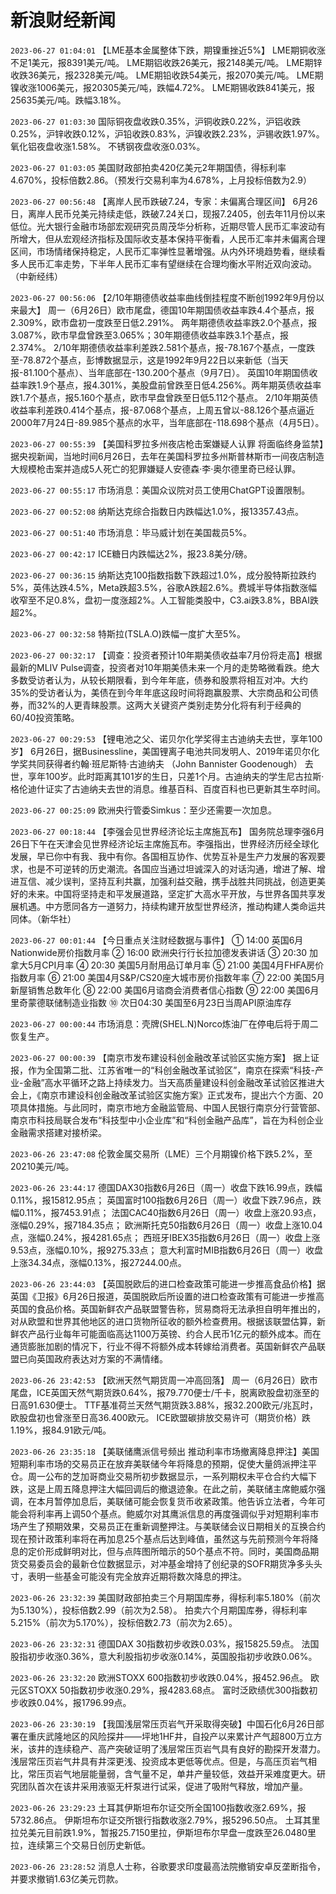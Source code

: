 # 新浪财经新闻
`2023-06-27 01:04:01` 【LME基本金属整体下跌，期镍重挫近5%】 LME期铜收涨不足1美元，报8391美元/吨。 LME期铝收跌26美元，报2148美元/吨。 LME期锌收跌36美元，报2328美元/吨。 LME期铅收跌54美元，报2070美元/吨。 LME期镍收涨1006美元，报20305美元/吨，跌幅4.72%。 LME期锡收跌841美元，报25635美元/吨。跌幅3.18%。

`2023-06-27 01:03:30` 国际铜夜盘收跌0.35%，沪铜收跌0.22%，沪铝收跌0.25%，沪锌收跌0.12%，沪铅收跌0.83%，沪镍收跌2.23%，沪锡收跌1.97%。
氧化铝夜盘收涨1.58%。
不锈钢夜盘收涨0.03%。

`2023-06-27 01:03:05` 美国财政部拍卖420亿美元2年期国债，得标利率4.670%，投标倍数2.86。（预发行交易利率为4.678%，上月投标倍数为2.9）

`2023-06-27 00:56:48` 【离岸人民币跌破7.24，专家：未偏离合理区间】 6月26日，离岸人民币兑美元持续走低，跌破7.24关口，现报7.2405，创去年11月份以来低位。光大银行金融市场部宏观研究员周茂华分析称，近期尽管人民币汇率波动有所增大，但从宏观经济指标及国际收支基本保持平衡看，人民币汇率并未偏离合理区间，市场情绪保持稳定，人民币汇率弹性显著增强。从内外环境趋势看，继续看多人民币汇率走势，下半年人民币汇率有望继续在合理均衡水平附近双向波动。（中新经纬）

`2023-06-27 00:56:06` 【2/10年期德债收益率曲线倒挂程度不断创1992年9月份以来最大】 周一（6月26日）欧市尾盘，德国10年期国债收益率跌4.4个基点，报2.309%，欧市盘初一度跌至日低2.291%。
两年期德债收益率跌2.0个基点，报3.087%，欧市早盘曾跌至3.065%；30年期德债收益率跌3.1个基点，报2.374%。
2/10年期德债收益率利差跌2.581个基点，报-78.167个基点，一度跌至-78.872个基点，彭博数据显示，这是1992年9月22日以来新低（当天报-81.100个基点）、当年底部在-130.200个基点（9月7日）。
英国10年期国债收益率跌1.9个基点，报4.301%，美股盘前曾跌至日低4.256%。两年期英债收益率跌1.7个基点，报5.160个基点，欧市早盘曾跌至日低5.112个基点。
2/10年期英债收益率利差跌0.414个基点，报-87.068个基点，上周五曾以-88.126个基点逼近2000年7月24日-89.985个基点的水平，当年底部在-118.698个基点（4月5日）。

`2023-06-27 00:55:39` 【美国科罗拉多州夜店枪击案嫌疑人认罪 将面临终身监禁】据央视新闻，当地时间6月26日，去年在美国科罗拉多州斯普林斯市一间夜店制造大规模枪击案并造成5人死亡的犯罪嫌疑人安德森·李·奥尔德里奇已经认罪。

`2023-06-27 00:55:17` 市场消息：美国众议院对员工使用ChatGPT设置限制。

`2023-06-27 00:52:08` 纳斯达克综合指数日内跌幅达1.0%，报13357.43点。

`2023-06-27 00:51:40` 市场消息：毕马威计划在美国裁员5%。

`2023-06-27 00:42:17` ICE糖日内跌幅达2%，报23.8美分/磅。

`2023-06-27 00:36:15` 纳斯达克100指数指数下跌超过1.0%，成分股特斯拉跌约5%，英伟达跌4.5%，Meta跌超3.5%，谷歌A跌超2.6%。费城半导体指数涨幅收窄至不足0.8%，盘初一度涨超2%。人工智能类股中，C3.ai跌3.8%，BBAI跌超2%。

`2023-06-27 00:32:58` 特斯拉(TSLA.O)跌幅一度扩大至5%。

`2023-06-27 00:32:17` 【调查：投资者预计10年期美债收益率7月份将走高】根据最新的MLIV Pulse调查，投资者对10年期美债未来一个月的走势略微看跌。绝大多数受访者认为，从较长期限看，到今年年底，债券和股票将相互对冲。大约35%的受访者认为，美债在到今年年底这段时间将跑赢股票、大宗商品和公司债券，而32%的人更青睐股票。这两大关键资产类别走势分化将有利于经典的60/40投资策略。

`2023-06-27 00:29:53` 【锂电池之父、诺贝尔化学奖得主古迪纳夫去世，享年100岁】 6月26日，据Businessline，美国锂离子电池共同发明人、2019年诺贝尔化学奖共同获得者约翰·班尼斯特·古迪纳夫 （John Bannister Goodenough） 去世，享年100岁。此时距离其101岁的生日，只差1个月。古迪纳夫的学生尼古拉斯·格伦迪什证实了古迪纳夫去世的消息。维基百科、百度百科也已更新其生卒时间。

`2023-06-27 00:25:09` 欧洲央行管委Simkus：至少还需要一次加息。

`2023-06-27 00:18:44` 【李强会见世界经济论坛主席施瓦布】 国务院总理李强6月26日下午在天津会见世界经济论坛主席施瓦布。李强指出，世界经济历经全球化发展，早已你中有我、我中有你。各国相互协作、优势互补是生产力发展的客观要求，也是不可逆转的历史潮流。各国应当通过坦诚深入的对话沟通，增进了解、增进互信、减少误判，坚持互利共赢，加强利益交融，携手战胜共同挑战，创造更美好的未来。中国将坚持走和平发展道路，坚定扩大高水平开放，与世界各国共享发展机遇。中方愿同各方一道努力，持续构建开放型世界经济，推动构建人类命运共同体。（新华社）

`2023-06-27 00:01:44` 【今日重点关注财经数据与事件】
① 14:00 英国6月Nationwide房价指数月率
② 16:00 欧洲央行行长拉加德发表讲话
③ 20:30 加拿大5月CPI月率
④ 20:30 美国5月耐用品订单月率
⑤ 21:00 美国4月FHFA房价指数月率
⑥ 21:00 美国4月S&P/CS20座大城市房价指数年率
⑦ 22:00 美国5月新屋销售总数年化
⑧ 22:00 美国6月谘商会消费者信心指数
⑨ 22:00 美国6月里奇蒙德联储制造业指数
⑩ 次日04:30 美国至6月23日当周API原油库存

`2023-06-27 00:00:44` 市场消息：壳牌(SHEL.N)Norco炼油厂在停电后将于周二恢复生产。

`2023-06-27 00:00:39` 【南京市发布建设科创金融改革试验区实施方案】 据上证报，作为全国第二批、江苏省唯一的“科创金融改革试验区”，南京在探索“科技-产业-金融”高水平循环之路上持续发力。当天高质量建设科创金融改革试验区推进大会上，《南京市建设科创金融改革试验区实施方案》正式发布，提出六个方面、20项具体措施。与此同时，南京市地方金融监管局、中国人民银行南京分行营管部、南京市科技局联合发布“科技型中小企业库”和“科创金融产品库”，旨在为科创企业金融需求搭建对接桥梁。

`2023-06-26 23:47:08` 伦敦金属交易所（LME）三个月期镍价格下跌5.2%，至20210美元/吨。

`2023-06-26 23:44:17`   德国DAX30指数6月26日（周一）收盘下跌16.99点，跌幅0.11%，报15812.95点；
英国富时100指数6月26日（周一）收盘下跌7.96点，跌幅0.11%，报7453.91点；
法国CAC40指数6月26日（周一）收盘上涨20.93点，涨幅0.29%，报7184.35点；
欧洲斯托克50指数6月26日（周一）收盘上涨10.04点，涨幅0.24%，报4281.65点；
西班牙IBEX35指数6月26日（周一）收盘上涨9.53点，涨幅0.10%，报9275.33点；
意大利富时MIB指数6月26日（周一）收盘上涨34.34点，涨幅0.13%，报27244.00点。

`2023-06-26 23:44:03` 【英国脱欧后的进口检查政策可能进一步推高食品价格】据英国《卫报》6月26日报道，英国脱欧后所设置的进口检查政策有可能进一步推高英国的食品价格。英国新鲜农产品联盟警告称，贸易商将无法承担自明年推出的，对从欧盟和世界其他地区的进口货物所征收的额外检查费用。根据该联盟估算，新鲜农产品行业每年可能面临高达1100万英镑、约合人民币1亿元的额外成本。而在通货膨胀加剧的情况下，行业不得不将额外成本转嫁给消费者。英国新鲜农产品联盟已向英国政府表达对方案的不满情绪。

`2023-06-26 23:42:53` 【欧洲天然气期货周一冲高回落】 周一（6月26日）欧市尾盘，ICE英国天然气期货跌0.64%，报79.770便士/千卡，脱离欧股盘初涨至的日高91.630便士。
TTF基准荷兰天然气期货跌3.88%，报32.200欧元/兆瓦时，欧股盘初也曾涨至日高36.400欧元。
ICE欧盟碳排放交易许可（期货价格）跌1.19%，报84.91欧元/吨。

`2023-06-26 23:35:18` 【美联储鹰派信号频出 推动利率市场撤离降息押注】美国短期利率市场的交易员正在放弃美联储今年将降息的预期，促使大量鸽派押注平仓。周一公布的芝加哥商业交易所初步数据显示，一系列期权未平仓合约大幅下跌，这是上周五降息押注大幅回调后的撤退迹象。在此之前，美联储主席鲍威尔强调，在本月暂停加息后，美联储可能会恢复货币收紧政策。他告诉立法者，今年可能会将利率再上调50个基点。鲍威尔对其鹰派信息的再度强调似乎对短期利率市场产生了预期效果，交易员正在重新调整押注。与美联储会议日期相关的互换合约现在预计政策利率将在再加息25个基点后达到峰值，虽然这与先前预测今年将降息的定价形成鲜明对比，但与点阵图所暗示的50个基点不符。同时，美国商品期货交易委员会的最新仓位数据显示，对冲基金增持了创纪录的SOFR期货净多头头寸，表明一些基金可能没有完全放弃近期将数次降息的押注。

`2023-06-26 23:32:39` 美国财政部拍卖三个月期国库券，得标利率5.180%（前次为5.130%），投标倍数2.99（前次为2.58）。
拍卖六个月期国库券，得标利率5.215%（前次为5.170%），投标倍数2.73（前次为2.65）。

`2023-06-26 23:32:31` 德国DAX 30指数初步收跌0.03%，报15825.59点。
法国股指初步收涨0.36%，意大利股指初步收涨0.14%，英国股指初步收跌0.06%。

`2023-06-26 23:32:20` 欧洲STOXX 600指数初步收跌0.04%，报452.96点。
欧元区STOXX 50指数初步收涨0.29%，报4283.68点。
富时泛欧绩优300指数初步收跌0.04%，报1796.99点。

`2023-06-26 23:30:19` 【我国浅层常压页岩气开采取得突破】中国石化6月26日部署在重庆武隆地区的风险探井——坪地1HF井，自投产以来累计产气超800万立方米，该井的连续稳产、高产突破证明了浅层常压页岩气具有良好的勘探开发潜力。浅层常压页岩气井具有井深更浅、投资成本更低等优点。但是，与高压页岩气相比，常压页岩气地层能量弱，含气量不足，单井产量较低，效益开采难度更大。研究团队首次在该井采用液驱无杆泵进行试采，促进了吸附气释放，增加产量。

`2023-06-26 23:29:23` 土耳其伊斯坦布尔证交所全国100指数收涨2.69%，报5732.86点。
伊斯坦布尔证交所银行指数收涨2.79%，报5296.50点。
土耳其里拉兑美元目前跌1.9%，暂报25.7150里拉，伊斯坦布尔早盘一度跌至26.0480里拉，连续第三个交易日创历史新低。

`2023-06-26 23:28:52` 消息人士称，谷歌要求印度最高法院撤销安卓反垄断指令，并要求撤销1.63亿美元罚款。

